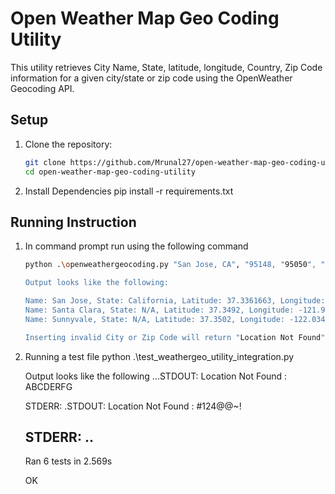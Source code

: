 # Open Weather Map Geo Coding Utility

This utility retrieves City Name, State, latitude, longitude, Country, Zip Code information for a given city/state or zip code using the OpenWeather Geocoding API.

## Setup

1. Clone the repository:
   ```bash
   git clone https://github.com/Mrunal27/open-weather-map-geo-coding-utility.git
   cd open-weather-map-geo-coding-utility
2. Install Dependencies
    pip install -r requirements.txt

## Running Instruction
1. In command prompt run using the following command
   ```bash
   python .\openweathergeocoding.py "San Jose, CA", "95148, "95050", "94087"

   Output looks like the following:
   
   Name: San Jose, State: California, Latitude: 37.3361663, Longitude: -121.890591
   Name: Santa Clara, State: N/A, Latitude: 37.3492, Longitude: -121.953
   Name: Sunnyvale, State: N/A, Latitude: 37.3502, Longitude: -122.0349

   Inserting invalid City or Zip Code will return "Location Not Found"
   
2. Running a test file
    python .\test_weathergeo_utility_integration.py

    Output looks like the following
    ...STDOUT: Location Not Found : ABCDERFG

    STDERR: 
   .STDOUT: Location Not Found : #124@@~!

   STDERR: 
   ..
   ----------------------------------------------------------------------
   Ran 6 tests in 2.569s

   OK
   
